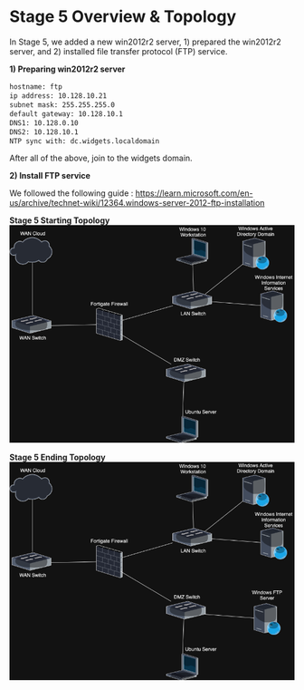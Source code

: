 # Stage 5 Overview & Topology

In Stage 5, we added a new win2012r2 server, 1) prepared the win2012r2 server, and 2) installed file transfer protocol (FTP) service. 

**1) Preparing win2012r2 server**

    hostname: ftp
    ip address: 10.128.10.21
    subnet mask: 255.255.255.0
    default gateway: 10.128.10.1
    DNS1: 10.128.0.10
    DNS2: 10.128.10.1
    NTP sync with: dc.widgets.localdomain

After all of the above, join to the widgets domain.

**2) Install FTP service**

We followed the following guide : https://learn.microsoft.com/en-us/archive/technet-wiki/12364.windows-server-2012-ftp-installation

**Stage 5 Starting Topology**
![Stage 4 Topology](https://github.com/JWingate15/Divergence-Network-Capstone/blob/main/Stage%204%20Overview%20%26%20Topology/Stage%204%20Topology.drawio.png)

**Stage 5 Ending Topology**
![Stage 5 Topology](https://github.com/JWingate15/Divergence-Network-Capstone/blob/main/Stage%205%20Overview%20%26%20Topology/Stage%205%20Topology.drawio.png)
